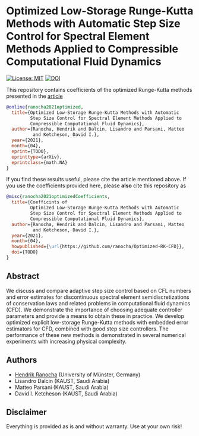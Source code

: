 # Optimized Low-Storage Runge-Kutta Methods with Automatic Step Size Control for Spectral Element Methods Applied to Compressible Computational Fluid Dynamics

[![License: MIT](https://img.shields.io/badge/License-MIT-success.svg)](https://opensource.org/licenses/MIT)
[![DOI](https://zenodo.org/badge/DOI/TO.svg)](https://doi.org/TODO)

This repository contains coefficients of the optimized Runge-Kutta methods presented in the
[article](https://arxiv.org/abs/TODO)
```bibtex
@online{ranocha2021optimized,
  title={Optimized Low-Storage Runge-Kutta Methods with Automatic 
         Step Size Control for Spectral Element Methods Applied to 
         Compressible Computational Fluid Dynamics},
  author={Ranocha, Hendrik and Dalcin, Lisandro and Parsani, Matteo
          and Ketcheson, David I.},
  year={2021},
  month={04},
  eprint={TODO},
  eprinttype={arXiv},
  eprintclass={math.NA}
}
```

If you find these results useful, please cite the article mentioned above. If you
use the coefficients provided here, please **also** cite this repository as
```bibtex
@misc{ranocha2021optimizedCoefficients,
  title={Coefficints of
         Optimized Low-Storage Runge-Kutta Methods with Automatic 
         Step Size Control for Spectral Element Methods Applied to 
         Compressible Computational Fluid Dynamics},
  author={Ranocha, Hendrik and Dalcin, Lisandro and Parsani, Matteo
          and Ketcheson, David I.},
  year={2021},
  month={04},
  howpublished={\url{https://github.com/ranocha/Optimized-RK-CFD}},
  doi={TODO}
}
```


## Abstract

We discuss and compare adaptive step size control based on CFL numbers and
error estimates for discontinuous spectral element semidiscretizations of
conservation laws and related problems in computational fluid dynamics (CFD).
We demonstrate the importance of choosing adequate controller
parameters and provide a means to obtain these in practice.
We develop optimized explicit low-storage Runge-Kutta methods with embedded error
estimators for CFD, combined with good step size controllers.
The performance of these new methods is demonstrated in several numerical
experiments with increasing physical complexity.


## Authors

* [Hendrik Ranocha](https://ranocha.de) (University of Münster, Germany)
* Lisandro Dalcin (KAUST, Saudi Arabia)
* Matteo Parsani (KAUST, Saudi Arabia)
* David I. Ketcheson (KAUST, Saudi Arabia)


## Disclaimer

Everything is provided as is and without warranty. Use at your own risk!
